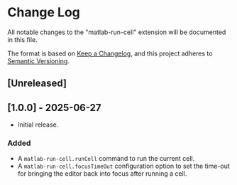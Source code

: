 # Change Log

All notable changes to the "matlab-run-cell" extension will be documented in this file.

The format is based on [Keep a Changelog](http://keepachangelog.com/),
and this project adheres to [Semantic Versioning](https://semver.org/spec/v2.0.0.html).

## [Unreleased]

## [1.0.0] - 2025-06-27

- Initial release.

### Added

- A `matlab-run-cell.runCell` command to run the current cell.
- A `matlab-run-cell.focusTimeOut` configuration option to set the time-out for bringing the editor back into focus after running a cell.
